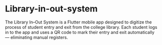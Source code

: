 # Library-in-out-system
The Library In–Out System is a Flutter mobile app designed to digitize the process of student entry and exit from the college library. Each student logs in to the app and uses a QR code to mark their entry and exit automatically — eliminating manual registers.
